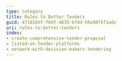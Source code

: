 ```yaml
---
type: category
title: Rules to Better Tenders
guid: 471816bf-f0df-4835-bf4d-66a90f6f1adc
uri: rules-to-better-tenders
index:
- create-comprehensive-tender-proposal
- listed-on-tender-platforms
- network-with-decision-makers-tendering
---
```

